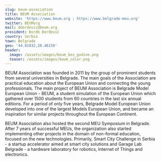 ```yaml
---
slug: beum-association
title: BEUM Association
website: 'https://www.beum.org ; https://www.belgrade-meu.org'
twitter: BEUMorg
mail: ddordevic@beum.org
president: Đorđe Đorđević
country: Serbia
town: Belgrade
geo: '44.81032,20.46150'
header:
  image: /assets/images/beum_bez_godine.png
  teaser: /assets/images/beum_color.png
---
```

BEUM Association was founded in 2011 by the group of prominent students from several universities in Belgrade. The main goals of the Association are practical education about the European Union and connecting the young professionals. The main project of BEUM Association is Belgrade Model European Union - BEUM, a student simulation of the European Union which gathered over 1500 students from 60 countries in the last six annual editions. For a period of only five years, Belgrade Model European Union developed into one of the largest Models European Union, and became an inspiration for similar projects throughout the European Continent.

BEUM Association also hosted the second MEU Symposium in Belgrade. After 7 years of successful MEUs, the organization also started implementing other projects in the domain of non-formal education, focused on the new technologies. Primarily, Smart City Challenge in Serbia - a startup accelerator aimed at smart city solutions and Garage Lab Belgrade - a hardware laboratory for robotics, Internet of Things and electronics.
